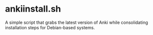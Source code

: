# ankiinstall.sh
A simple script that grabs the latest version of Anki while consolidating installation steps for Debian-based systems.

